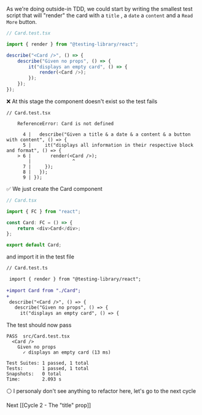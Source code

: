 As we're doing outside-in TDD, we could start by writing the smallest test script that will "render" the card with a `title` , a `date` a `content` and a `Read More` button.

```typescript
// Card.test.tsx

import { render } from "@testing-library/react";

describe("<Card />", () => {
	describe("Given no props", () => {
		it("displays an empty card", () => {
			render(<Card />);
		});
	});
});
```

❌  At this stage the component doesn't exist so the test fails 

```shell
// Card.test.tsx

    ReferenceError: Card is not defined

      4 |   describe("Given a title & a date & a content & a button with content", () => {
      5 |     it("displays all information in their respective block and format", () => {
    > 6 |       render(<Card />);
        |               ^
      7 |     });
      8 |   });
      9 | });
```

✅  We just create the Card component 

```typescript
// Card.tsx

import { FC } from "react";

const Card: FC = () => {
	return <div>Card</div>;
};

export default Card;
```

and import it in the test file

```diff
// Card.test.ts

 import { render } from "@testing-library/react";
 
+import Card from "./Card";
+
 describe("<Card />", () => {
   describe("Given no props", () => {
     it("displays an empty card", () => {

```

The test should now pass

```shell
PASS  src/Card.test.tsx
  <Card />
    Given no props
      ✓ displays an empty card (13 ms)

Test Suites: 1 passed, 1 total
Tests:       1 passed, 1 total
Snapshots:   0 total
Time:        2.093 s
```

⚪  I personaly don't see anything to refactor here, let's go to the next cycle

Next [[Cycle 2 - The "title" prop]]
